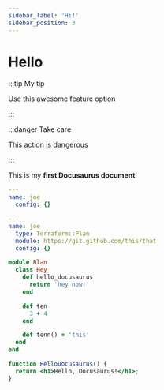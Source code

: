 ```yaml
---
sidebar_label: 'Hi!'
sidebar_position: 3
---
```


# Hello

:::tip My tip

Use this awesome feature option

:::

:::danger Take care

This action is dangerous

:::

This is my **first Docusaurus document**!
```yaml title="<project_root>/segments/users.yml"
---
name: joe
  config: {}
```

```yaml title="<project_root>/segments/plans.yml"
---
name: joe
  type: Terraform::Plan
  module: https://git.github.com/this/that
  config: {}
```

```ruby title="/docs/hello.md"
module Blan
  class Hey
    def hello_docusaurus
      return 'hey now!'
    end

    def ten
      3 + 4
    end

    def tenn() = 'this'
  end
end
```

```jsx
function HelloDocusaurus() {
  return <h1>Hello, Docusaurus!</h1>;
}
```
